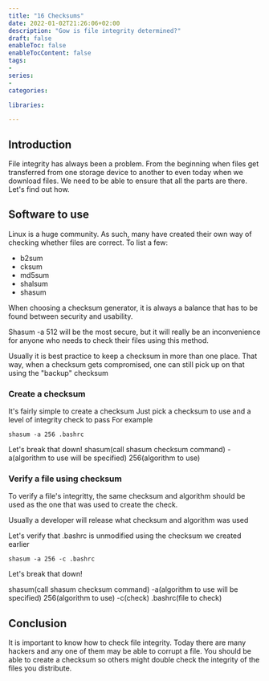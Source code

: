 ```yaml
---
title: "16 Checksums"
date: 2022-01-02T21:26:06+02:00
description: "Gow is file integrity determined?"
draft: false
enableToc: false
enableTocContent: false
tags:
-
series:
-
categories:

libraries:

---
```


## Introduction

File integrity has always been a problem. From the beginning when files get transferred from one storage device to another to even today when we download files.
We need to be able to ensure that all the parts are there.
Let's find out how.

## Software to use

Linux is a huge community. As such, many have created their own way of checking whether files are correct.
To list a few:

* b2sum
* cksum
* md5sum
* shalsum
* shasum

When choosing a checksum generator, it is always a balance that has to be found between security and usability.

Shasum -a 512 will be the most secure, but it will really be an inconvenience for anyone who needs to check their files using this method.

Usually it is best practice to keep a checksum in more than one place. That way, when a checksum gets compromised, one can still pick up on that using the "backup" checksum

### Create a checksum

It's fairly simple to create a checksum
Just pick a checksum to use and a level of integrity check to pass
For example

```
shasum -a 256 .bashrc
```

Let's break that down!
shasum(call shasum checksum command) -a(algorithm to use will be specified) 256(algorithm to use)

### Verify a file using checksum

To verify a file's integritty, the same checksum and algorithm should be used as the one that was used to create the check.

Usually a developer will release what checksum and algorithm was used

Let's verify that .bashrc is unmodified using the checksum we created earlier

```
shasum -a 256 -c .bashrc
```

Let's break that down!

shasum(call shasum checksum command) -a(algorithm to use will be specified) 256(algorithm to use) -c(check) .bashrc(file to check)

## Conclusion

It is important to know how to check file integrity.
Today there are many hackers and any one of them may be able to corrupt a file.
You should be able to create a checksum so others might double check the integrity of the files you distribute.
